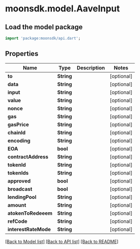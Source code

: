 # moonsdk.model.AaveInput

## Load the model package

```dart
import 'package:moonsdk/api.dart';
```

## Properties

| Name                 | Type       | Description | Notes       |
| -------------------- | ---------- | ----------- | ----------- |
| **to**               | **String** |             | \[optional] |
| **data**             | **String** |             | \[optional] |
| **input**            | **String** |             | \[optional] |
| **value**            | **String** |             | \[optional] |
| **nonce**            | **String** |             | \[optional] |
| **gas**              | **String** |             | \[optional] |
| **gasPrice**         | **String** |             | \[optional] |
| **chainId**          | **String** |             | \[optional] |
| **encoding**         | **String** |             | \[optional] |
| **EOA**              | **bool**   |             | \[optional] |
| **contractAddress**  | **String** |             | \[optional] |
| **tokenId**          | **String** |             | \[optional] |
| **tokenIds**         | **String** |             | \[optional] |
| **approved**         | **bool**   |             | \[optional] |
| **broadcast**        | **bool**   |             | \[optional] |
| **lendingPool**      | **String** |             | \[optional] |
| **amount**           | **String** |             | \[optional] |
| **atokenToRedeeem**  | **String** |             | \[optional] |
| **refCode**          | **String** |             | \[optional] |
| **interestRateMode** | **String** |             | \[optional] |

[\[Back to Model list\]](./#documentation-for-models) [\[Back to API list\]](./#documentation-for-api-endpoints) [\[Back to README\]](./)
